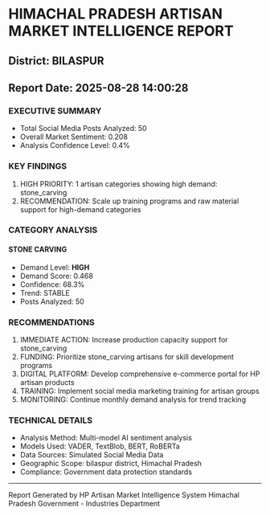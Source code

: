 # HIMACHAL PRADESH ARTISAN MARKET INTELLIGENCE REPORT
## District: BILASPUR
## Report Date: 2025-08-28 14:00:28

### EXECUTIVE SUMMARY
- Total Social Media Posts Analyzed: 50
- Overall Market Sentiment: 0.208
- Analysis Confidence Level: 0.4%

### KEY FINDINGS
1. HIGH PRIORITY: 1 artisan categories showing high demand: stone_carving
2. RECOMMENDATION: Scale up training programs and raw material support for high-demand categories

### CATEGORY ANALYSIS

#### STONE CARVING
- Demand Level: **HIGH**
- Demand Score: 0.468
- Confidence: 68.3%
- Trend: STABLE
- Posts Analyzed: 50

### RECOMMENDATIONS
1. IMMEDIATE ACTION: Increase production capacity support for stone_carving
2. FUNDING: Prioritize stone_carving artisans for skill development programs
3. DIGITAL PLATFORM: Develop comprehensive e-commerce portal for HP artisan products
4. TRAINING: Implement social media marketing training for artisan groups
5. MONITORING: Continue monthly demand analysis for trend tracking

### TECHNICAL DETAILS
- Analysis Method: Multi-model AI sentiment analysis
- Models Used: VADER, TextBlob, BERT, RoBERTa
- Data Sources: Simulated Social Media Data
- Geographic Scope: bilaspur district, Himachal Pradesh
- Compliance: Government data protection standards

---
Report Generated by HP Artisan Market Intelligence System
Himachal Pradesh Government - Industries Department

